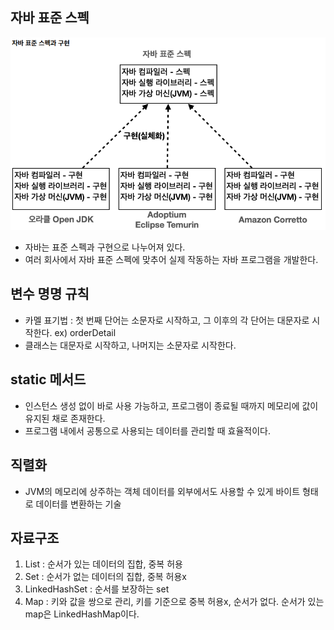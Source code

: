 
## 자바 표준 스펙
![img.png](img.png)
- 자바는 표준 스펙과 구현으로 나누어져 있다.
- 여러 회사에서 자바 표준 스펙에 맞추어 실제 작동하는 자바 프로그램을 개발한다.


## 변수 명명 규칙
- 카멜 표기법 : 첫 번째 단어는 소문자로 시작하고, 그 이후의 각 단어는 대문자로 시작한다.
ex) orderDetail
- 클래스는 대문자로 시작하고, 나머지는 소문자로 시작한다.

## static 메서드
- 인스턴스 생성 없이 바로 사용 가능하고, 프로그램이 종료될 때까지 메모리에 값이 유지된 채로 존재한다.
- 프로그램 내에서 공통으로 사용되는 데이터를 관리할 때 효율적이다.

## 직렬화
- JVM의 메모리에 상주하는 객체 데이터를 외부에서도 사용할 수 있게 바이트 형태로 데이터를 변환하는 기술

## 자료구조
1. List : 순서가 있는 데이터의 집합, 중복 허용
2. Set : 순서가 없는 데이터의 집합, 중복 허용x
3. LinkedHashSet : 순서를 보장하는 set
4. Map : 키와 값을 쌍으로 관리, 키를 기준으로 중복 허용x, 순서가 없다. 순서가 있는 map은 LinkedHashMap이다.

   
